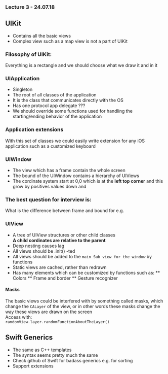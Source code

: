 ### Lecture 3 - 24.07.18

## UIKit
* Contains all the basic views
* Complex view such as a map view is not a part of UIKit  

### Filosophy of UIKit:
Everything is a rectangle and we should choose what we draw it and in it


### UIApplication
* Singleton
* The root of all classes of the application
* It is the class that communicates directly with the OS
* Has one protocol app delegate ???
* We should override some functions used for handling the starting/ending
behavior of the application

### Application extensions
With this set of classes we could easily write extension for any iOS application
such as a customized keyboard

### UIWindow
* The view which has a frame contain the whole screen
* The bound of the UIWindow contains a hierarchy of UIViews
* The cordinate system start at 0,0 which is at the **left top corner** and
this grow by positives values down and

### The best question for interview is:
What is the difference between frame and bound for e.g.

### UIView
* A tree of UIView structures or other child classes  
**A child cordinates are relative to the parent**
* Deep nesting causes lag
* All views should be .init() -ted
* All views should be added to the `main Sub view for the window` by functions
* Static views are cached, rather than redrawn
* Has many elements which can be customized by functions such as:
** Colors
** Frame and border
** Gesture recognizer

#### Masks
The basic views could be interfered with by something called masks,
which change the `CALayer` of the view, or in other words these masks change
the way these views are drawn on the screen  
Access with:  
`randomView.layer.randomFunctionAboutTheLayer()`

## Swift Generics
* The same as C++ templates
* The syntax seems pretty much the same
* Check github of Swift for badass generics e.g. for sorting
* Support extensions 
